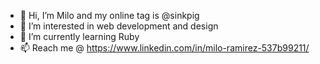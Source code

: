 - 👋 Hi, I’m Milo and my online tag is @sinkpig
- 👀 I’m interested in web development and design
- 🌱 I’m currently learning Ruby
- 📫 Reach me @ https://www.linkedin.com/in/milo-ramirez-537b99211/
